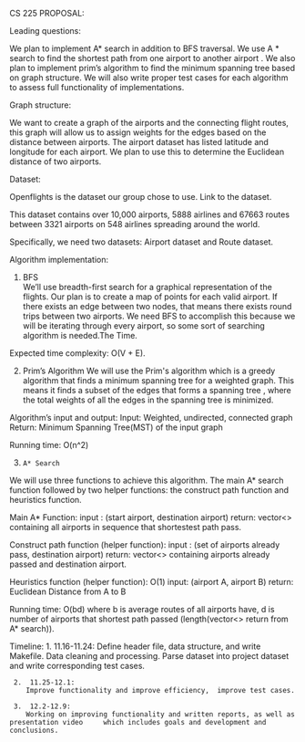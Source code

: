 CS 225  PROPOSAL:


Leading questions:

We plan to implement  A* search in addition to BFS traversal. We use A * search to find the shortest path from one airport to another airport . 
We also plan to implement prim’s algorithm to find the minimum spanning tree based on graph structure. We will also write proper test cases for each algorithm to assess full functionality of implementations.


Graph structure:

We want to create a graph of the airports and the connecting flight routes, this graph will
allow us to assign weights for the edges based on the distance between airports.
The airport dataset has listed latitude and longitude for each airport. We plan to use this to determine the Euclidean distance of two airports.


Dataset:

Openflights is the dataset our group chose to use. Link to the dataset.

This dataset contains over 10,000 airports, 5888 airlines and 67663 routes between 3321 airports on 548 airlines spreading around the world.

Specifically, we need two datasets: Airport dataset and Route dataset.


Algorithm implementation:

1.    BFS 	 	 							
We’ll use breadth-first search for a graphical representation of the flights. Our plan is to create a map of points for each valid airport. If there exists an edge between two nodes, that means there exists round trips between two airports. We need BFS to accomplish this because we will be iterating through every airport, so some sort of searching algorithm is needed.The Time.

Expected time complexity: O(V + E).
 
2.    Prim’s Algorithm
We will use the Prim's algorithm which is a greedy algorithm that finds a minimum spanning tree for a weighted graph. This means it finds a subset of the edges that forms a spanning tree , where the total weights of all the edges in the spanning tree is minimized. 

Algorithm’s input and output:
	Input: Weighted, undirected, connected graph
Return: Minimum Spanning Tree(MST) of the input graph

Running time:
O(n^2)

3.     A* Search 
We will use three functions to achieve this algorithm. The main A* search function followed by two helper functions: the construct path function and heuristics function. 

Main A* Function: 
	input : (start airport, destination airport)
	return: vector<> containing all airports in sequence that shortestest path pass.
	
Construct path function (helper function): 
	input : (set of airports already pass, destination airport)
	return: vector<> containing airports already passed and destination airport. 
	
Heuristics function (helper function): O(1)
	input: (airport A, airport B)
	return: Euclidean Distance from A to B

Running time: 
O(bd) where b is average routes of all airports have, d is number of airports that shortest path passed (length(vector<> return from A* search)). 



Timeline:
     1.  11.16-11.24: 
	Define header file, data structure, and write Makefile.
	Data cleaning and processing.
	Parse dataset into project dataset and write corresponding test cases.
	
     2.  11.25-12.1:
     	Improve functionality and improve efficiency,  improve test cases.
	
     3.  12.2-12.9: 
     	Working on improving functionality and written reports, as well as presentation video     which includes goals and development and conclusions.
     




 

 

	







